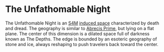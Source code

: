# The Unfathomable Night

The Unfathomable Night is an [S4M](../../../cosmology/dimension-types.md#standard-4-manifold-s4m) [induced space](../../../cosmology/dimension-types.md#induced-space) characterized by death and dread. The geography is similar to [Abrecis Prime](../introduction.md), but lying on a flat plane. The center of this dimension is a dilated space full of darkness known as The Depths. The edge is bounded by an esoteric geography of stone and ice, always reshaping to push travelers back toward the center.